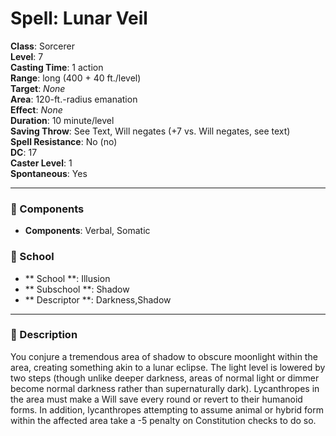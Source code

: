 
# Spell: Lunar Veil
**Class**: Sorcerer  
**Level**: 7  
**Casting Time**: 1 action  
**Range**: long (400 + 40 ft./level)  
**Target**: _None_  
**Area**: 120-ft.-radius emanation  
**Effect**: _None_  
**Duration**: 10 minute/level  
**Saving Throw**: See Text, Will negates (+7 vs. Will negates, see text)  
**Spell Resistance**: No (no)  
**DC**: 17  
**Caster Level**: 1  
**Spontaneous**: Yes

---

### 🔮 Components
- **Components**: Verbal, Somatic

### 🏫 School
- ** School **: Illusion
- ** Subschool **: Shadow
- ** Descriptor **: Darkness,Shadow
---

### 📜 Description
You conjure a tremendous area of shadow to obscure moonlight within the area, creating something akin to a lunar eclipse. The light level is lowered by two steps (though unlike deeper darkness, areas of normal light or dimmer become normal darkness rather than supernaturally dark). Lycanthropes in the area must make a Will save every round or revert to their humanoid forms. In addition, lycanthropes attempting to assume animal or hybrid form within the affected area take a -5 penalty on Constitution checks to do so.
